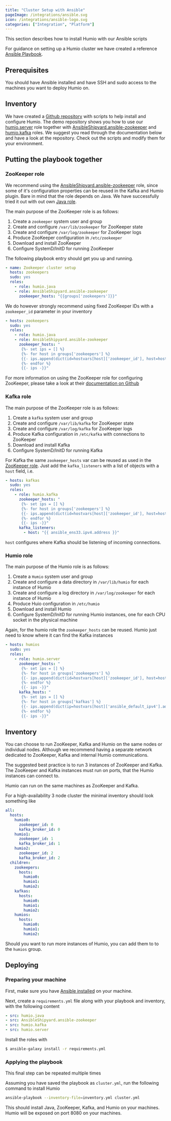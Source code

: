 ```yaml
---
title: "Cluster Setup with Ansible"
pageImage: /integrations/ansible.svg
icon: /integrations/ansible-logo.svg
categories: ["Integration", "Platform"]
---
```


This section describes how to install Humio with our Ansible scripts

For guidance on setting up a Humio cluster we have created a reference [Ansible Playbook](https://github.com/humio/ansible-demo).

## Prerequisites

You should have Ansible installed and have SSH and sudo access to the machines you want to deploy Humio on.

## Inventory

We have created a [Github repository](https://github.com/humio/ansible-demo) with scripts to help install and configure Humio.
The demo repository shows you how to use our [humio.server](https://galaxy.ansible.com/humio/server/) role together with [AnsibleShipyard.ansible-zookeeper](https://github.com/AnsibleShipyard/ansible-zookeeper) and [humio.kafka](https://galaxy.ansible.com/humio/kafka/) roles.
We suggest you read through the documentation below and have a look at the repository. Check out the scripts and modify them for your environment.

## Putting the playbook together

### ZooKeeper role

We recommend using the [AnsibleShipyard.ansible-zookeeper](https://galaxy.ansible.com/AnsibleShipyard/ansible-zookeeper/) role, since some of it's configuration properties can be reused in the Kafka and Humio plugin. Bare in mind that the role depends on Java. We have successfully tried it out with out own [Java role](https://galaxy.ansible.com/humio/java/).

The main purpose of the ZooKeeper role is as follows:

1. Create a `zookeeper` system user and group
2. Create and configure `/var/lib/zookeeper` for ZooKeeper state 
3. Create and configure `/var/log/zookeeper` for ZooKeeper logs 
4. Produce ZooKeeper configuration in `/etc/zookeeper`
5. Download and install ZooKeeper
6. Configure SystemD/InitD for running ZooKeeper


The following playbook entry should get you up and running.

```yaml
- name: Zookeeper cluster setup
  hosts: zookeepers
  sudo: yes
  roles:
    - role: humio.java
    - role: AnsibleShipyard.ansible-zookeeper
      zookeeper_hosts: "{{groups['zookeepers']}}"
```

We do however strongly recommend using fixed ZooKeeper IDs with a `zookeeper_id` parameter in your inventory

```yaml
- hosts: zookeepers
  sudo: yes
  roles:
    - role: humio.java
    - role: AnsibleShipyard.ansible-zookeeper
      zookeeper_hosts: "
       {%- set ips = [] %}
       {%- for host in groups['zookeepers'] %}
       {{- ips.append(dict(id=hostvars[host]['zookeeper_id'], host=host, ip=hostvars[host]['ansible_default_ipv4'].address)) }}
       {%- endfor %}
       {{- ips -}}"
```

For more information on using the ZooKeeper role for configuring ZooKeeper, please take a look at their [documentation on Github](https://github.com/AnsibleShipyard/ansible-zookeeper)

### Kafka role

The main purpose of the ZooKeeper role is as follows:

1. Create a `kafka` system user and group
2. Create and configure `/var/lib/kafka` for ZooKeeper state 
3. Create and configure `/var/log/kafka` for ZooKeeper logs 
4. Produce Kafka configuration in `/etc/kafka` with connections to ZooKeeper
5. Download and install Kafka
6. Configure SystemD/InitD for running Kafka

For Kafka the same `zookeeper_hosts` var can be reused as used in the [ZooKeeper role](#zookeeper-role). Just add the `kafka_listeners` with a list of objects with a `host` field, i.e.

```yaml
- hosts: kafkas
  sudo: yes
  roles:
    - role: humio.kafka
      zookeeper_hosts: "
       {%- set ips = [] %}
       {%- for host in groups['zookeepers'] %}
       {{- ips.append(dict(id=hostvars[host]['zookeeper_id'], host=host, ip=hostvars[host]['ansible_default_ipv4'].address)) }}
       {%- endfor %}
       {{- ips -}}"
      kafka_listeners:
        - host: "{{ ansible_ens33.ipv4.address }}"
```

`host` configures where Kafka should be listening of incoming connections.

### Humio role

The main purpose of the Humio role is as follows:

1. Create a `Humio` system user and group
2. Create and configure a data directory in `/var/lib/humio` for each instance of Humio 
3. Create and configure a log directory in `/var/log/zookeeper` for each instance of Humio 
4. Produce Huio configuration in `/etc/humio`
5. Download and install Humio
6. Configure SystemD/InitD for running Humio instances, one for each CPU socket in the physical machine

Again, for the humio role the `zookeeper_hosts` can be reused. Humio just need to know where it can find the Kafka instances

```yaml
- hosts: humios
  sudo: yes
  roles:
    - role: humio.server
      zookeeper_hosts: "
       {%- set ips = [] %}
       {%- for host in groups['zookeepers'] %}
       {{- ips.append(dict(id=hostvars[host]['zookeeper_id'], host=host, ip=hostvars[host]['ansible_default_ipv4'].address)) }}
       {%- endfor %}
       {{- ips -}}"
      kafka_hosts: "
       {%- set ips = [] %}
       {%- for host in groups['kafkas'] %}
       {{- ips.append(dict(ip=hostvars[host]['ansible_default_ipv4'].address)) }}
       {%- endfor %}
       {{- ips -}}"
```

## Inventory

You can choose to run ZooKeeper, Kafka and Humio on the same nodes or individual nodes. Although we recommend having a separate network dedicated to ZooKeeper, Kafka and internal Humio communications.

The suggested best practice is to run 3 instances of ZooKeeper and Kafka.
The ZooKeeper and Kafka instances must run on ports, that the Humio instances can connect to.

Humio can run on the same machines as ZooKeeper and Kafka.

For a high-availability 3 node cluster the minimal inventory should look something like

```yaml
all:
  hosts:
    humio0:
      zookeeper_id: 0
      kafka_broker_id: 0
    humio1:
      zookeeper_id: 1
      kafka_broker_id: 1
    humio2:
      zookeeper_id: 2
      kafka_broker_id: 2
  children:
    zookeepers:
      hosts:
        humio0:
        humio1:
        humio2:
    kafkas:
      hosts:
        humio0:
        humio1:
        humio2:
    humios:
      hosts:
        humio0:
        humio1:
        humio2:
```

Should you want to run more instances of Humio, you can add them to to the `humios` group.

## Deploying


### Preparing your machine

First, make sure you have [Ansible installed](https://docs.ansible.com/ansible/latest/installation_guide/intro_installation.html) on your machine.

Next, create a `requirements.yml` file along with your playbook and inventory, with the following content

```yaml
- src: humio.java
- src: AnsibleShipyard.ansible-zookeeper
- src: humio.kafka
- src: humio.server
```

Install the roles with

```bash
$ ansible-galaxy install -r requirements.yml
```

### Applying the playbook

This final step can be repeated multiple times

Assuming you have saved the playbook as `cluster.yml`, run the following command to install Humio

```bash
ansible-playbook --inventory-file=inventory.yml cluster.yml
```

This should install Java, ZooKeeper, Kafka, and Humio on your machines. Humio will be exposed on port 8080 on your machines.







<!-- TODO: Consider incorporating the following
Verify that ZooKeeper and Kafka is happy

1. Inspecting the log files:

- `/data/logs/zookeeper_std_out.log`
- `/data/logs/kafka_std_out.log`

2. Using "nc" to get the status of each zookeeper instance.
  The following must respond with either "Leader" or "Follower" for all instances:

```shell
echo stat | nc 192.168.1.1 2181 | grep '^Mode: '
```

3. Optionally, using your favourite Kafka tools to validate the state of your Kafka cluster.
  You could list the topics using this, expecting to get an empty list since this is a fresh install of Kafka

```shell
kafka-topics.sh --zookeeper localhost:2181 --list
```

## Configuring Humio
Please refer to the [configuration]({{< ref "configuration/_index.md" >}}) section

## Cluster Management API
Please refer to the [API page]({{< ref "cluster-management-api.md" >}})
-->